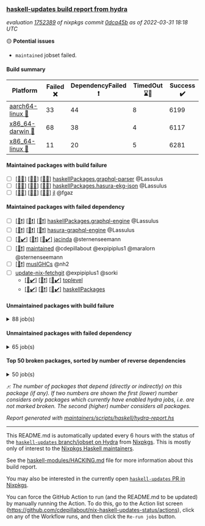 ### [haskell-updates build report from hydra](https://hydra.nixos.org/jobset/nixpkgs/haskell-updates)
*evaluation [1752389](https://hydra.nixos.org/eval/1752389) of nixpkgs commit [0dca45b](https://github.com/NixOS/nixpkgs/commits/0dca45b6f885e7355faa26233b3aecfa1526c0ba) as of 2022-03-31 18:18 UTC*

:yellow_circle: **Potential issues**
  * `maintained` jobset failed.

#### Build summary

 | Platform | Failed :x: | DependencyFailed :heavy_exclamation_mark: | TimedOut :hourglass::no_entry_sign: | Success :heavy_check_mark: | 
 | --- | --- | --- | --- | --- | 
 | [aarch64-linux :iphone:](https://hydra.nixos.org/eval/1752389?filter=.aarch64-linux) | 33 | 44 | 8 | 6199 | 
 | [x86_64-darwin :apple:](https://hydra.nixos.org/eval/1752389?filter=.x86_64-darwin) | 68 | 38 | 4 | 6117 | 
 | [x86_64-linux :penguin:](https://hydra.nixos.org/eval/1752389?filter=.x86_64-linux) | 11 | 20 | 5 | 6281 | 
#### Maintained packages with build failure
- [ ] [[:iphone::x:]](https://hydra.nixos.org/build/171201539) [[:apple::x:]](https://hydra.nixos.org/build/171201020) [[:penguin::x:]](https://hydra.nixos.org/build/171200491) [haskellPackages.graphql-parser](https://hydra.nixos.org/eval/1752389?filter=haskellPackages.graphql-parser) @Lassulus
- [ ] [[:iphone::x:]](https://hydra.nixos.org/build/169738033) [[:apple::x:]](https://hydra.nixos.org/build/171184165) [[:penguin::x:]](https://hydra.nixos.org/build/169747755) [haskellPackages.hasura-ekg-json](https://hydra.nixos.org/eval/1752389?filter=haskellPackages.hasura-ekg-json) @Lassulus
- [ ] [[:iphone::x:]](https://hydra.nixos.org/build/169747848) [[:apple::x:]](https://hydra.nixos.org/build/171179640) [[:penguin::x:]](https://hydra.nixos.org/build/169745399) [jl](https://hydra.nixos.org/eval/1752389?filter=jl) @fgaz
#### Maintained packages with failed dependency
- [ ] [[:iphone::heavy_exclamation_mark:]](https://hydra.nixos.org/build/171200775) [[:apple::heavy_exclamation_mark:]](https://hydra.nixos.org/build/171200674) [[:penguin::heavy_exclamation_mark:]](https://hydra.nixos.org/build/171200131) [haskellPackages.graphql-engine](https://hydra.nixos.org/eval/1752389?filter=haskellPackages.graphql-engine) @Lassulus
- [ ] [[:iphone::heavy_exclamation_mark:]](https://hydra.nixos.org/build/171201598) [[:apple::heavy_exclamation_mark:]](https://hydra.nixos.org/build/171200669) [[:penguin::heavy_exclamation_mark:]](https://hydra.nixos.org/build/171200671) [hasura-graphql-engine](https://hydra.nixos.org/eval/1752389?filter=hasura-graphql-engine) @Lassulus
- [ ] [[:iphone::heavy_check_mark:]](https://hydra.nixos.org/build/170430927) [[:apple::heavy_exclamation_mark:]](https://hydra.nixos.org/build/171184174) [[:penguin::heavy_check_mark:]](https://hydra.nixos.org/build/170430934) [jacinda](https://hydra.nixos.org/eval/1752389?filter=jacinda) @sternenseemann
- [ ] [[:penguin::heavy_exclamation_mark:]](https://hydra.nixos.org/build/171264623) [maintained](https://hydra.nixos.org/eval/1752389?filter=maintained) @cdepillabout @expipiplus1 @maralorn @sternenseemann
- [ ] [[:penguin::heavy_exclamation_mark:]](https://hydra.nixos.org/build/169745644) [muslGHCs](https://hydra.nixos.org/eval/1752389?filter=muslGHCs) @nh2
- [ ] [update-nix-fetchgit](https://hydra.nixos.org/eval/1752389?filter=update-nix-fetchgit) @expipiplus1 @sorki
  - [[:iphone::heavy_check_mark:]](https://hydra.nixos.org/build/171202339) [[:apple::heavy_exclamation_mark:]](https://hydra.nixos.org/build/171200258) [[:penguin::heavy_check_mark:]](https://hydra.nixos.org/build/171201862) [toplevel](https://hydra.nixos.org/eval/1752389?filter=update-nix-fetchgit)
  - [[:iphone::heavy_check_mark:]](https://hydra.nixos.org/build/171201286) [[:apple::heavy_exclamation_mark:]](https://hydra.nixos.org/build/171200747) [[:penguin::heavy_check_mark:]](https://hydra.nixos.org/build/171202153) [haskellPackages](https://hydra.nixos.org/eval/1752389?filter=haskellPackages.update-nix-fetchgit)
#### Unmaintained packages with build failure
<details><summary>88 job(s) </summary>

- [ ] [QuickCheck](https://hydra.nixos.org/eval/1752389?filter=QuickCheck)  :arrow_heading_up: 1240 | 4742
  - [[:iphone::heavy_check_mark:]](https://hydra.nixos.org/build/169729684) [[:apple::heavy_check_mark:]](https://hydra.nixos.org/build/171182772) [[:penguin::heavy_check_mark:]](https://hydra.nixos.org/build/169738633) [haskellPackages](https://hydra.nixos.org/eval/1752389?filter=haskellPackages.QuickCheck)
  -   [[:penguin::x:]](https://hydra.nixos.org/build/170015577) [pkgsStatic.haskell.packages.integer-simple.ghc8107](https://hydra.nixos.org/eval/1752389?filter=pkgsStatic.haskell.packages.integer-simple.ghc8107.QuickCheck)
  -   [[:penguin::heavy_check_mark:]](https://hydra.nixos.org/build/170015576) [pkgsStatic.haskell.packages.native-bignum.ghc902](https://hydra.nixos.org/eval/1752389?filter=pkgsStatic.haskell.packages.native-bignum.ghc902.QuickCheck)
- [ ] [[:iphone::heavy_check_mark:]](https://hydra.nixos.org/build/169745945) [[:apple::x:]](https://hydra.nixos.org/build/171183871) [[:penguin::heavy_check_mark:]](https://hydra.nixos.org/build/169729943) [haskellPackages.di-core](https://hydra.nixos.org/eval/1752389?filter=haskellPackages.di-core)  :arrow_heading_up: 8 | 11
- [ ] [[:iphone::x:]](https://hydra.nixos.org/build/169736386) [[:apple::heavy_check_mark:]](https://hydra.nixos.org/build/171179332) [[:penguin::heavy_check_mark:]](https://hydra.nixos.org/build/169744407) [haskellPackages.OrderedBits](https://hydra.nixos.org/eval/1752389?filter=haskellPackages.OrderedBits)  :arrow_heading_up: 5 | 36
- [ ] [[:iphone::heavy_check_mark:]](https://hydra.nixos.org/build/169741203) [[:apple::x:]](https://hydra.nixos.org/build/171182969) [[:penguin::heavy_check_mark:]](https://hydra.nixos.org/build/169747654) [haskellPackages.cryptostore](https://hydra.nixos.org/eval/1752389?filter=haskellPackages.cryptostore)  :arrow_heading_up: 4 | 31
- [ ] [[:iphone::x:]](https://hydra.nixos.org/build/171200555) [[:apple::x:]](https://hydra.nixos.org/build/171202535) [[:penguin::heavy_check_mark:]](https://hydra.nixos.org/build/171200691) [haskellPackages.ptr-poker](https://hydra.nixos.org/eval/1752389?filter=haskellPackages.ptr-poker)  :arrow_heading_up: 3 | 3
- [ ] [[:iphone::x:]](https://hydra.nixos.org/build/171201083) [[:apple::x:]](https://hydra.nixos.org/build/171200746) [[:penguin::x:]](https://hydra.nixos.org/build/171201388) [haskellPackages.reactive-banana-bunch](https://hydra.nixos.org/eval/1752389?filter=haskellPackages.reactive-banana-bunch)  :arrow_heading_up: 3 | 3
- [ ] [[:iphone::x:]](https://hydra.nixos.org/build/171201300) [[:apple::heavy_check_mark:]](https://hydra.nixos.org/build/171201294) [[:penguin::heavy_check_mark:]](https://hydra.nixos.org/build/171200093) [haskellPackages.hw-json-simd](https://hydra.nixos.org/eval/1752389?filter=haskellPackages.hw-json-simd)  :arrow_heading_up: 2 | 8
- [ ] [[:iphone::x:]](https://hydra.nixos.org/build/171202494) [[:apple::heavy_check_mark:]](https://hydra.nixos.org/build/171200704) [[:penguin::heavy_check_mark:]](https://hydra.nixos.org/build/171202363) [haskellPackages.hw-simd](https://hydra.nixos.org/eval/1752389?filter=haskellPackages.hw-simd)  :arrow_heading_up: 2 | 8
- [ ] [[:iphone::x:]](https://hydra.nixos.org/build/169733136) [[:apple::heavy_check_mark:]](https://hydra.nixos.org/build/171183026) [[:penguin::heavy_check_mark:]](https://hydra.nixos.org/build/169732135) [haskellPackages.cdar-mBound](https://hydra.nixos.org/eval/1752389?filter=haskellPackages.cdar-mBound)  :arrow_heading_up: 2 | 2
- [ ] [[:iphone::x:]](https://hydra.nixos.org/build/171072616) [[:apple::heavy_check_mark:]](https://hydra.nixos.org/build/171180414) [[:penguin::heavy_check_mark:]](https://hydra.nixos.org/build/171073944) [haskellPackages.quic](https://hydra.nixos.org/eval/1752389?filter=haskellPackages.quic)  :arrow_heading_up: 2 | 2
- [ ] [[:iphone::x:]](https://hydra.nixos.org/build/169738504) [[:apple::heavy_check_mark:]](https://hydra.nixos.org/build/171182009) [[:penguin::heavy_check_mark:]](https://hydra.nixos.org/build/169734897) [haskellPackages.freetype2](https://hydra.nixos.org/eval/1752389?filter=haskellPackages.freetype2)  :arrow_heading_up: 1 | 8
- [ ] [[:iphone::heavy_check_mark:]](https://hydra.nixos.org/build/169730318) [[:apple::x:]](https://hydra.nixos.org/build/171179837) [[:penguin::heavy_check_mark:]](https://hydra.nixos.org/build/169737227) [haskellPackages.free-vector-spaces](https://hydra.nixos.org/eval/1752389?filter=haskellPackages.free-vector-spaces)  :arrow_heading_up: 1 | 7
- [ ] [[:iphone::x:]](https://hydra.nixos.org/build/169736555) [[:apple::heavy_check_mark:]](https://hydra.nixos.org/build/171183730) [[:penguin::heavy_check_mark:]](https://hydra.nixos.org/build/169734498) [haskellPackages.long-double](https://hydra.nixos.org/eval/1752389?filter=haskellPackages.long-double)  :arrow_heading_up: 1 | 2
- [ ] [[:iphone::x:]](https://hydra.nixos.org/build/169737212) [[:apple::x:]](https://hydra.nixos.org/build/171182838) [[:penguin::heavy_check_mark:]](https://hydra.nixos.org/build/169747396) [haskellPackages.easytensor](https://hydra.nixos.org/eval/1752389?filter=haskellPackages.easytensor)  :arrow_heading_up: 1 | 1
- [ ] [[:iphone::heavy_check_mark:]](https://hydra.nixos.org/build/171202229) [[:apple::x:]](https://hydra.nixos.org/build/171201614) [[:penguin::heavy_check_mark:]](https://hydra.nixos.org/build/171200838) [haskellPackages.grab](https://hydra.nixos.org/eval/1752389?filter=haskellPackages.grab)  :arrow_heading_up: 1 | 1
- [ ] [[:iphone::heavy_check_mark:]](https://hydra.nixos.org/build/169750232) [[:apple::x:]](https://hydra.nixos.org/build/171179342) [[:penguin::heavy_check_mark:]](https://hydra.nixos.org/build/169729115) [haskellPackages.keep-alive](https://hydra.nixos.org/eval/1752389?filter=haskellPackages.keep-alive)  :arrow_heading_up: 1 | 1
- [ ] [[:iphone::x:]](https://hydra.nixos.org/build/169736150) [[:apple::heavy_check_mark:]](https://hydra.nixos.org/build/171182811) [[:penguin::heavy_check_mark:]](https://hydra.nixos.org/build/169740772) [haskellPackages.nlopt-haskell](https://hydra.nixos.org/eval/1752389?filter=haskellPackages.nlopt-haskell)  :arrow_heading_up: 1 | 1
- [ ] [[:iphone::x:]](https://hydra.nixos.org/build/169743725) [[:apple::heavy_check_mark:]](https://hydra.nixos.org/build/171178275) [[:penguin::heavy_check_mark:]](https://hydra.nixos.org/build/169748423) [haskellPackages.stm-queue](https://hydra.nixos.org/eval/1752389?filter=haskellPackages.stm-queue)  :arrow_heading_up: 1 | 1
- [ ] [[:iphone::x:]](https://hydra.nixos.org/build/171202132) [[:apple::heavy_check_mark:]](https://hydra.nixos.org/build/171200267) [[:penguin::heavy_check_mark:]](https://hydra.nixos.org/build/171200152) [haskellPackages.swisstable](https://hydra.nixos.org/eval/1752389?filter=haskellPackages.swisstable)  :arrow_heading_up: 1 | 1
- [ ] [[:iphone::x:]](https://hydra.nixos.org/build/169733348) [[:apple::heavy_check_mark:]](https://hydra.nixos.org/build/171179473) [[:penguin::heavy_check_mark:]](https://hydra.nixos.org/build/169730192) [haskellPackages.unicode-properties](https://hydra.nixos.org/eval/1752389?filter=haskellPackages.unicode-properties)  :arrow_heading_up: 1 | 1
- [ ] [[:iphone::heavy_check_mark:]](https://hydra.nixos.org/build/169737620) [[:apple::x:]](https://hydra.nixos.org/build/171178469) [[:penguin::heavy_check_mark:]](https://hydra.nixos.org/build/169747904) [haskellPackages.zip](https://hydra.nixos.org/eval/1752389?filter=haskellPackages.zip)  :arrow_heading_up: 0 | 5
- [ ] [[:iphone::heavy_check_mark:]](https://hydra.nixos.org/build/169736398) [[:apple::x:]](https://hydra.nixos.org/build/171183422) [[:penguin::heavy_check_mark:]](https://hydra.nixos.org/build/169733833) [haskellPackages.PyF](https://hydra.nixos.org/eval/1752389?filter=haskellPackages.PyF)  :arrow_heading_up: 0 | 4
- [ ] [[:iphone::heavy_check_mark:]](https://hydra.nixos.org/build/169734093) [[:apple::x:]](https://hydra.nixos.org/build/171183403) [[:penguin::heavy_check_mark:]](https://hydra.nixos.org/build/169734934) [haskellPackages.hmidi](https://hydra.nixos.org/eval/1752389?filter=haskellPackages.hmidi)  :arrow_heading_up: 0 | 4
- [ ] [[:iphone::heavy_check_mark:]](https://hydra.nixos.org/build/169738608) [[:apple::x:]](https://hydra.nixos.org/build/171180802) [[:penguin::heavy_check_mark:]](https://hydra.nixos.org/build/169744155) [haskellPackages.posix-socket](https://hydra.nixos.org/eval/1752389?filter=haskellPackages.posix-socket)  :arrow_heading_up: 0 | 2
- [ ] [[:iphone::heavy_check_mark:]](https://hydra.nixos.org/build/171073613) [[:apple::x:]](https://hydra.nixos.org/build/171181375) [[:penguin::heavy_check_mark:]](https://hydra.nixos.org/build/171073554) [haskellPackages.gi-gdkx11](https://hydra.nixos.org/eval/1752389?filter=haskellPackages.gi-gdkx11)  :arrow_heading_up: 0 | 1
- [ ] [[:iphone::heavy_check_mark:]](https://hydra.nixos.org/build/169739632) [[:apple::x:]](https://hydra.nixos.org/build/171183436) [[:penguin::heavy_check_mark:]](https://hydra.nixos.org/build/169749250) [haskellPackages.hamid](https://hydra.nixos.org/eval/1752389?filter=haskellPackages.hamid)  :arrow_heading_up: 0 | 1
- [ ] [[:iphone::heavy_check_mark:]](https://hydra.nixos.org/build/169747726) [[:apple::x:]](https://hydra.nixos.org/build/171179175) [[:penguin::heavy_check_mark:]](https://hydra.nixos.org/build/169746830) [haskellPackages.hmatrix-morpheus](https://hydra.nixos.org/eval/1752389?filter=haskellPackages.hmatrix-morpheus)  :arrow_heading_up: 0 | 1
- [ ] [[:iphone::heavy_check_mark:]](https://hydra.nixos.org/build/169737112) [[:apple::x:]](https://hydra.nixos.org/build/171182635) [[:penguin::heavy_check_mark:]](https://hydra.nixos.org/build/169741252) [haskellPackages.huckleberry](https://hydra.nixos.org/eval/1752389?filter=haskellPackages.huckleberry)  :arrow_heading_up: 0 | 1
- [ ] [[:iphone::heavy_check_mark:]](https://hydra.nixos.org/build/171073116) [[:apple::x:]](https://hydra.nixos.org/build/171181145) [[:penguin::heavy_check_mark:]](https://hydra.nixos.org/build/171072210) [haskellPackages.openal-ffi](https://hydra.nixos.org/eval/1752389?filter=haskellPackages.openal-ffi)  :arrow_heading_up: 0 | 1
- [ ] [[:iphone::x:]](https://hydra.nixos.org/build/169747516) [[:apple::heavy_check_mark:]](https://hydra.nixos.org/build/171182828) [[:penguin::heavy_check_mark:]](https://hydra.nixos.org/build/169746690) [haskellPackages.picosat](https://hydra.nixos.org/eval/1752389?filter=haskellPackages.picosat)  :arrow_heading_up: 0 | 1
- [ ] [[:iphone::heavy_check_mark:]](https://hydra.nixos.org/build/169737645) [[:apple::x:]](https://hydra.nixos.org/build/171183471) [[:penguin::heavy_check_mark:]](https://hydra.nixos.org/build/169748619) [haskellPackages.select](https://hydra.nixos.org/eval/1752389?filter=haskellPackages.select)  :arrow_heading_up: 0 | 1
- [ ] [[:iphone::heavy_check_mark:]](https://hydra.nixos.org/build/169735727) [[:apple::x:]](https://hydra.nixos.org/build/171182621) [[:penguin::heavy_check_mark:]](https://hydra.nixos.org/build/169733730) [haskellPackages.sysinfo](https://hydra.nixos.org/eval/1752389?filter=haskellPackages.sysinfo)  :arrow_heading_up: 0 | 1
- [ ] [[:iphone::x:]](https://hydra.nixos.org/build/171202246) [[:apple::x:]](https://hydra.nixos.org/build/171201268) [[:penguin::x:]](https://hydra.nixos.org/build/171201084) [haskellPackages.FiniteCategories](https://hydra.nixos.org/eval/1752389?filter=haskellPackages.FiniteCategories) 
- [ ] [[:iphone::heavy_check_mark:]](https://hydra.nixos.org/build/169741541) [[:apple::x:]](https://hydra.nixos.org/build/171182907) [[:penguin::heavy_check_mark:]](https://hydra.nixos.org/build/169741155) [haskellPackages.FractalArt](https://hydra.nixos.org/eval/1752389?filter=haskellPackages.FractalArt) 
- [ ] [[:iphone::x:]](https://hydra.nixos.org/build/169731654) [[:apple::heavy_check_mark:]](https://hydra.nixos.org/build/171180062) [[:penguin::heavy_check_mark:]](https://hydra.nixos.org/build/169738859) [haskellPackages.HsASA](https://hydra.nixos.org/eval/1752389?filter=haskellPackages.HsASA) 
- [ ] [[:iphone::x:]](https://hydra.nixos.org/build/171202751) [[:apple::x:]](https://hydra.nixos.org/build/171200077) [[:penguin::x:]](https://hydra.nixos.org/build/171202666) [haskellPackages.avro-piper](https://hydra.nixos.org/eval/1752389?filter=haskellPackages.avro-piper) 
- [ ] [[:iphone::hourglass::no_entry_sign:]](https://hydra.nixos.org/build/170465435) [[:apple::x:]](https://hydra.nixos.org/build/171183193) [[:penguin::hourglass::no_entry_sign:]](https://hydra.nixos.org/build/170459812) [haskellPackages.bindings-common](https://hydra.nixos.org/eval/1752389?filter=haskellPackages.bindings-common) 
- [ ] [[:iphone::heavy_check_mark:]](https://hydra.nixos.org/build/170101323) [[:apple::x:]](https://hydra.nixos.org/build/171180120) [[:penguin::heavy_check_mark:]](https://hydra.nixos.org/build/170100770) [haskellPackages.chiphunk](https://hydra.nixos.org/eval/1752389?filter=haskellPackages.chiphunk) 
- [ ] [[:iphone::x:]](https://hydra.nixos.org/build/169750868) [[:apple::heavy_check_mark:]](https://hydra.nixos.org/build/171183647) [[:penguin::heavy_check_mark:]](https://hydra.nixos.org/build/169739991) [haskellPackages.comfort-fftw](https://hydra.nixos.org/eval/1752389?filter=haskellPackages.comfort-fftw) 
- [ ] [[:iphone::heavy_check_mark:]](https://hydra.nixos.org/build/169737266) [[:apple::x:]](https://hydra.nixos.org/build/171182042) [[:penguin::heavy_check_mark:]](https://hydra.nixos.org/build/169739189) [haskellPackages.diskhash](https://hydra.nixos.org/eval/1752389?filter=haskellPackages.diskhash) 
- [ ] [[:iphone::heavy_check_mark:]](https://hydra.nixos.org/build/169748289) [[:apple::x:]](https://hydra.nixos.org/build/171181276) [[:penguin::heavy_check_mark:]](https://hydra.nixos.org/build/169741781) [haskellPackages.epub-tools](https://hydra.nixos.org/eval/1752389?filter=haskellPackages.epub-tools) 
- [ ] [[:iphone::heavy_check_mark:]](https://hydra.nixos.org/build/169732183) [[:apple::x:]](https://hydra.nixos.org/build/171181281) [[:penguin::heavy_check_mark:]](https://hydra.nixos.org/build/169732480) [haskellPackages.fast-tags](https://hydra.nixos.org/eval/1752389?filter=haskellPackages.fast-tags) 
- [ ] [[:iphone::heavy_check_mark:]](https://hydra.nixos.org/build/170101151) [[:apple::x:]](https://hydra.nixos.org/build/171179090) [[:penguin::heavy_check_mark:]](https://hydra.nixos.org/build/170100761) [haskellPackages.fudgets](https://hydra.nixos.org/eval/1752389?filter=haskellPackages.fudgets) 
- [ ] [[:iphone::heavy_check_mark:]](https://hydra.nixos.org/build/170100951) [[:apple::x:]](https://hydra.nixos.org/build/171177926) [[:penguin::heavy_check_mark:]](https://hydra.nixos.org/build/170101171) [haskellPackages.gerrit](https://hydra.nixos.org/eval/1752389?filter=haskellPackages.gerrit) 
- [ ] [[:apple::x:]](https://hydra.nixos.org/build/171183311) [haskellPackages.gi-gtkosxapplication](https://hydra.nixos.org/eval/1752389?filter=haskellPackages.gi-gtkosxapplication) 
- [ ] [[:iphone::x:]](https://hydra.nixos.org/build/171072185) [[:penguin::heavy_check_mark:]](https://hydra.nixos.org/build/171072606) [haskellPackages.gnome-keyring](https://hydra.nixos.org/eval/1752389?filter=haskellPackages.gnome-keyring) 
- [ ] [[:iphone::x:]](https://hydra.nixos.org/build/171263877) [[:apple::x:]](https://hydra.nixos.org/build/171263875) [[:penguin::x:]](https://hydra.nixos.org/build/171263886) [haskellPackages.graphql-spice](https://hydra.nixos.org/eval/1752389?filter=haskellPackages.graphql-spice) 
- [ ] [[:apple::x:]](https://hydra.nixos.org/build/171201983) [haskellPackages.gtk-mac-integration](https://hydra.nixos.org/eval/1752389?filter=haskellPackages.gtk-mac-integration) 
- [ ] [[:iphone::heavy_check_mark:]](https://hydra.nixos.org/build/171201481) [[:apple::x:]](https://hydra.nixos.org/build/171202565) [[:penguin::heavy_check_mark:]](https://hydra.nixos.org/build/171201702) [haskellPackages.gtk-traymanager](https://hydra.nixos.org/eval/1752389?filter=haskellPackages.gtk-traymanager) 
- [ ] [[:apple::x:]](https://hydra.nixos.org/build/171201326) [haskellPackages.gtk3-mac-integration](https://hydra.nixos.org/eval/1752389?filter=haskellPackages.gtk3-mac-integration) 
- [ ] [[:iphone::heavy_check_mark:]](https://hydra.nixos.org/build/170100871) [[:apple::x:]](https://hydra.nixos.org/build/171180784) [[:penguin::heavy_check_mark:]](https://hydra.nixos.org/build/170101369) [haskellPackages.hid](https://hydra.nixos.org/eval/1752389?filter=haskellPackages.hid) 
- [ ] [[:iphone::heavy_check_mark:]](https://hydra.nixos.org/build/169742952) [[:apple::x:]](https://hydra.nixos.org/build/171183914) [[:penguin::heavy_check_mark:]](https://hydra.nixos.org/build/169739627) [haskellPackages.hinotify-conduit](https://hydra.nixos.org/eval/1752389?filter=haskellPackages.hinotify-conduit) 
- [ ] [[:iphone::x:]](https://hydra.nixos.org/build/171202780) [[:apple::x:]](https://hydra.nixos.org/build/171201223) [[:penguin::heavy_check_mark:]](https://hydra.nixos.org/build/171202319) [haskellPackages.hls-rename-plugin](https://hydra.nixos.org/eval/1752389?filter=haskellPackages.hls-rename-plugin) 
- [ ] [[:iphone::heavy_check_mark:]](https://hydra.nixos.org/build/170461700) [[:apple::x:]](https://hydra.nixos.org/build/171183456) [[:penguin::heavy_check_mark:]](https://hydra.nixos.org/build/170461666) [haskellPackages.hssh](https://hydra.nixos.org/eval/1752389?filter=haskellPackages.hssh) 
- [ ] [[:iphone::heavy_check_mark:]](https://hydra.nixos.org/build/170101203) [[:apple::x:]](https://hydra.nixos.org/build/171183861) [[:penguin::heavy_check_mark:]](https://hydra.nixos.org/build/170101085) [haskellPackages.hsshellscript](https://hydra.nixos.org/eval/1752389?filter=haskellPackages.hsshellscript) 
- [ ] [[:iphone::heavy_check_mark:]](https://hydra.nixos.org/build/169731841) [[:apple::x:]](https://hydra.nixos.org/build/171182377) [[:penguin::heavy_check_mark:]](https://hydra.nixos.org/build/169733252) [haskellPackages.hssourceinfo](https://hydra.nixos.org/eval/1752389?filter=haskellPackages.hssourceinfo) 
- [ ] [[:iphone::heavy_check_mark:]](https://hydra.nixos.org/build/169743683) [[:apple::x:]](https://hydra.nixos.org/build/171179135) [[:penguin::heavy_check_mark:]](https://hydra.nixos.org/build/169733048) [haskellPackages.ipcvar](https://hydra.nixos.org/eval/1752389?filter=haskellPackages.ipcvar) 
- [ ] [[:iphone::x:]](https://hydra.nixos.org/build/169729070) [[:apple::heavy_check_mark:]](https://hydra.nixos.org/build/171182840) [[:penguin::heavy_check_mark:]](https://hydra.nixos.org/build/169735431) [haskellPackages.jammittools](https://hydra.nixos.org/eval/1752389?filter=haskellPackages.jammittools) 
- [ ] [[:apple::x:]](https://hydra.nixos.org/build/171180533) [haskellPackages.kqueue](https://hydra.nixos.org/eval/1752389?filter=haskellPackages.kqueue) 
- [ ] [[:iphone::heavy_check_mark:]](https://hydra.nixos.org/build/169741262) [[:apple::x:]](https://hydra.nixos.org/build/171181046) [[:penguin::heavy_check_mark:]](https://hydra.nixos.org/build/169751026) [haskellPackages.leveldb-haskell-fork](https://hydra.nixos.org/eval/1752389?filter=haskellPackages.leveldb-haskell-fork) 
- [ ] [[:iphone::heavy_check_mark:]](https://hydra.nixos.org/build/169732616) [[:apple::x:]](https://hydra.nixos.org/build/171182829) [[:penguin::heavy_check_mark:]](https://hydra.nixos.org/build/169740679) [haskellPackages.linux-framebuffer](https://hydra.nixos.org/eval/1752389?filter=haskellPackages.linux-framebuffer) 
- [ ] [[:iphone::heavy_check_mark:]](https://hydra.nixos.org/build/169731694) [[:apple::x:]](https://hydra.nixos.org/build/171180665) [[:penguin::heavy_check_mark:]](https://hydra.nixos.org/build/169734591) [haskellPackages.mediawiki2latex](https://hydra.nixos.org/eval/1752389?filter=haskellPackages.mediawiki2latex) 
- [ ] [[:iphone::heavy_check_mark:]](https://hydra.nixos.org/build/169746208) [[:apple::x:]](https://hydra.nixos.org/build/171178369) [[:penguin::heavy_check_mark:]](https://hydra.nixos.org/build/169749644) [haskellPackages.mercury-api](https://hydra.nixos.org/eval/1752389?filter=haskellPackages.mercury-api) 
- [ ] [[:iphone::heavy_check_mark:]](https://hydra.nixos.org/build/169743507) [[:apple::x:]](https://hydra.nixos.org/build/171181951) [[:penguin::heavy_check_mark:]](https://hydra.nixos.org/build/169738663) [haskellPackages.nano-cryptr](https://hydra.nixos.org/eval/1752389?filter=haskellPackages.nano-cryptr) 
- [ ] [[:iphone::heavy_check_mark:]](https://hydra.nixos.org/build/171200071) [[:apple::x:]](https://hydra.nixos.org/build/171202373) [[:penguin::heavy_check_mark:]](https://hydra.nixos.org/build/171200068) [haskellPackages.persistent-pagination](https://hydra.nixos.org/eval/1752389?filter=haskellPackages.persistent-pagination) 
- [ ] [[:iphone::heavy_check_mark:]](https://hydra.nixos.org/build/171073858) [[:apple::x:]](https://hydra.nixos.org/build/171182199) [[:penguin::heavy_check_mark:]](https://hydra.nixos.org/build/171072385) [haskellPackages.phatsort](https://hydra.nixos.org/eval/1752389?filter=haskellPackages.phatsort) 
- [ ] [[:iphone::heavy_check_mark:]](https://hydra.nixos.org/build/169746964) [[:apple::x:]](https://hydra.nixos.org/build/171179182) [[:penguin::heavy_check_mark:]](https://hydra.nixos.org/build/169744807) [haskellPackages.ping-wrapper](https://hydra.nixos.org/eval/1752389?filter=haskellPackages.ping-wrapper) 
- [ ] [[:iphone::heavy_check_mark:]](https://hydra.nixos.org/build/169735872) [[:apple::x:]](https://hydra.nixos.org/build/171177994) [[:penguin::heavy_check_mark:]](https://hydra.nixos.org/build/169740043) [haskellPackages.posix-timer](https://hydra.nixos.org/eval/1752389?filter=haskellPackages.posix-timer) 
- [ ] [[:iphone::heavy_check_mark:]](https://hydra.nixos.org/build/169746054) [[:apple::x:]](https://hydra.nixos.org/build/171180950) [[:penguin::heavy_check_mark:]](https://hydra.nixos.org/build/169739390) [haskellPackages.procex](https://hydra.nixos.org/eval/1752389?filter=haskellPackages.procex) 
- [ ] [[:iphone::heavy_check_mark:]](https://hydra.nixos.org/build/169734185) [[:apple::x:]](https://hydra.nixos.org/build/171181826) [[:penguin::heavy_check_mark:]](https://hydra.nixos.org/build/169741684) [haskellPackages.pthread](https://hydra.nixos.org/eval/1752389?filter=haskellPackages.pthread) 
- [ ] [[:iphone::x:]](https://hydra.nixos.org/build/171201447) [[:apple::x:]](https://hydra.nixos.org/build/171201381) [[:penguin::x:]](https://hydra.nixos.org/build/171200231) [haskellPackages.reactive-banana-automation](https://hydra.nixos.org/eval/1752389?filter=haskellPackages.reactive-banana-automation) 
- [ ] [[:iphone::x:]](https://hydra.nixos.org/build/169746258) [[:apple::heavy_check_mark:]](https://hydra.nixos.org/build/171179660) [[:penguin::heavy_check_mark:]](https://hydra.nixos.org/build/169742814) [haskellPackages.risc386](https://hydra.nixos.org/eval/1752389?filter=haskellPackages.risc386) 
- [ ] [[:iphone::x:]](https://hydra.nixos.org/build/171072462) [[:apple::heavy_check_mark:]](https://hydra.nixos.org/build/171182587) [[:penguin::heavy_check_mark:]](https://hydra.nixos.org/build/171072128) [haskellPackages.scenegraph](https://hydra.nixos.org/eval/1752389?filter=haskellPackages.scenegraph) 
- [ ] [[:iphone::heavy_check_mark:]](https://hydra.nixos.org/build/171073886) [[:apple::x:]](https://hydra.nixos.org/build/171180394) [[:penguin::heavy_check_mark:]](https://hydra.nixos.org/build/171073188) [haskellPackages.sfml-audio](https://hydra.nixos.org/eval/1752389?filter=haskellPackages.sfml-audio) 
- [ ] [[:iphone::heavy_check_mark:]](https://hydra.nixos.org/build/169741795) [[:apple::x:]](https://hydra.nixos.org/build/171183116) [[:penguin::heavy_check_mark:]](https://hydra.nixos.org/build/169738211) [haskellPackages.shared-memory](https://hydra.nixos.org/eval/1752389?filter=haskellPackages.shared-memory) 
- [ ] [[:iphone::heavy_check_mark:]](https://hydra.nixos.org/build/171201288) [[:apple::x:]](https://hydra.nixos.org/build/171201742) [[:penguin::heavy_check_mark:]](https://hydra.nixos.org/build/171201829) [haskellPackages.skews](https://hydra.nixos.org/eval/1752389?filter=haskellPackages.skews) 
- [ ] [[:iphone::x:]](https://hydra.nixos.org/build/171200547) [[:apple::x:]](https://hydra.nixos.org/build/171200365) [[:penguin::heavy_check_mark:]](https://hydra.nixos.org/build/171200864) [haskellPackages.slugify](https://hydra.nixos.org/eval/1752389?filter=haskellPackages.slugify) 
- [ ] [[:iphone::x:]](https://hydra.nixos.org/build/171200384) [[:apple::x:]](https://hydra.nixos.org/build/171201998) [[:penguin::x:]](https://hydra.nixos.org/build/171200937) [haskellPackages.stooq-api](https://hydra.nixos.org/eval/1752389?filter=haskellPackages.stooq-api) 
- [ ] [[:iphone::heavy_check_mark:]](https://hydra.nixos.org/build/169732787) [[:apple::x:]](https://hydra.nixos.org/build/171181270) [[:penguin::heavy_check_mark:]](https://hydra.nixos.org/build/169746040) [haskellPackages.tailfile-hinotify](https://hydra.nixos.org/eval/1752389?filter=haskellPackages.tailfile-hinotify) 
- [ ] [[:iphone::x:]](https://hydra.nixos.org/build/171202524) [[:apple::x:]](https://hydra.nixos.org/build/171200292) [[:penguin::x:]](https://hydra.nixos.org/build/171201856) [haskellPackages.termbox-banana](https://hydra.nixos.org/eval/1752389?filter=haskellPackages.termbox-banana) 
- [ ] [[:iphone::x:]](https://hydra.nixos.org/build/169738352) [[:apple::heavy_check_mark:]](https://hydra.nixos.org/build/171184015) [[:penguin::heavy_check_mark:]](https://hydra.nixos.org/build/169736159) [haskellPackages.wiringPi](https://hydra.nixos.org/eval/1752389?filter=haskellPackages.wiringPi) 
- [ ] [[:iphone::heavy_check_mark:]](https://hydra.nixos.org/build/169729980) [[:apple::x:]](https://hydra.nixos.org/build/171183991) [[:penguin::heavy_check_mark:]](https://hydra.nixos.org/build/169736757) [haskellPackages.xmonad-utils](https://hydra.nixos.org/eval/1752389?filter=haskellPackages.xmonad-utils) 
- [ ] [[:iphone::heavy_check_mark:]](https://hydra.nixos.org/build/169748381) [[:apple::x:]](https://hydra.nixos.org/build/171183041) [[:penguin::heavy_check_mark:]](https://hydra.nixos.org/build/169736322) [haskellPackages.yoga](https://hydra.nixos.org/eval/1752389?filter=haskellPackages.yoga) 
- [ ] [[:iphone::heavy_check_mark:]](https://hydra.nixos.org/build/169742406) [[:apple::x:]](https://hydra.nixos.org/build/171178891) [[:penguin::heavy_check_mark:]](https://hydra.nixos.org/build/169729903) [haskellPackages.zot](https://hydra.nixos.org/eval/1752389?filter=haskellPackages.zot) 
- [ ] [[:iphone::heavy_check_mark:]](https://hydra.nixos.org/build/169748407) [[:apple::x:]](https://hydra.nixos.org/build/171184112) [[:penguin::heavy_check_mark:]](https://hydra.nixos.org/build/169733990) [haskellPackages.zxcvbn-c](https://hydra.nixos.org/eval/1752389?filter=haskellPackages.zxcvbn-c) 
</details>

#### Unmaintained packages with failed dependency
<details><summary>65 job(s) </summary>

- [ ] [[:iphone::heavy_check_mark:]](https://hydra.nixos.org/build/169732668) [[:apple::heavy_exclamation_mark:]](https://hydra.nixos.org/build/171178102) [[:penguin::heavy_check_mark:]](https://hydra.nixos.org/build/169741378) [haskellPackages.di-handle](https://hydra.nixos.org/eval/1752389?filter=haskellPackages.di-handle)  :arrow_heading_up: 6 | 9
- [ ] [[:iphone::heavy_check_mark:]](https://hydra.nixos.org/build/169737279) [[:apple::heavy_exclamation_mark:]](https://hydra.nixos.org/build/171180146) [[:penguin::heavy_check_mark:]](https://hydra.nixos.org/build/169747126) [haskellPackages.di-monad](https://hydra.nixos.org/eval/1752389?filter=haskellPackages.di-monad)  :arrow_heading_up: 6 | 9
- [ ] [[:iphone::heavy_check_mark:]](https://hydra.nixos.org/build/169747217) [[:apple::heavy_exclamation_mark:]](https://hydra.nixos.org/build/171182700) [[:penguin::heavy_check_mark:]](https://hydra.nixos.org/build/169747355) [haskellPackages.di-df1](https://hydra.nixos.org/eval/1752389?filter=haskellPackages.di-df1)  :arrow_heading_up: 5 | 8
- [ ] [[:iphone::heavy_exclamation_mark:]](https://hydra.nixos.org/build/169742361) [[:apple::heavy_check_mark:]](https://hydra.nixos.org/build/171181681) [[:penguin::heavy_check_mark:]](https://hydra.nixos.org/build/169731754) [haskellPackages.PrimitiveArray](https://hydra.nixos.org/eval/1752389?filter=haskellPackages.PrimitiveArray)  :arrow_heading_up: 4 | 35
- [ ] [[:iphone::heavy_check_mark:]](https://hydra.nixos.org/build/170385775) [[:apple::heavy_exclamation_mark:]](https://hydra.nixos.org/build/171184178) [[:penguin::heavy_check_mark:]](https://hydra.nixos.org/build/170385695) [haskellPackages.jwt](https://hydra.nixos.org/eval/1752389?filter=haskellPackages.jwt)  :arrow_heading_up: 3 | 28
- [ ] [[:iphone::heavy_exclamation_mark:]](https://hydra.nixos.org/build/170634301) [[:apple::heavy_check_mark:]](https://hydra.nixos.org/build/171182963) [[:penguin::heavy_check_mark:]](https://hydra.nixos.org/build/170634274) [haskellPackages.BiobaseTypes](https://hydra.nixos.org/eval/1752389?filter=haskellPackages.BiobaseTypes)  :arrow_heading_up: 3 | 21
- [ ] [[:iphone::heavy_exclamation_mark:]](https://hydra.nixos.org/build/171201004) [[:apple::heavy_exclamation_mark:]](https://hydra.nixos.org/build/171200251) [[:penguin::heavy_check_mark:]](https://hydra.nixos.org/build/171202439) [haskellPackages.jsonifier](https://hydra.nixos.org/eval/1752389?filter=haskellPackages.jsonifier)  :arrow_heading_up: 2 | 2
- [ ] [[:iphone::heavy_exclamation_mark:]](https://hydra.nixos.org/build/171201408) [[:apple::heavy_exclamation_mark:]](https://hydra.nixos.org/build/171202069) [[:penguin::heavy_exclamation_mark:]](https://hydra.nixos.org/build/171200213) [haskellPackages.reactive-midyim](https://hydra.nixos.org/eval/1752389?filter=haskellPackages.reactive-midyim)  :arrow_heading_up: 2 | 2
- [ ] [[:iphone::heavy_exclamation_mark:]](https://hydra.nixos.org/build/170634439) [[:apple::heavy_check_mark:]](https://hydra.nixos.org/build/171183946) [[:penguin::heavy_check_mark:]](https://hydra.nixos.org/build/170634331) [haskellPackages.BiobaseENA](https://hydra.nixos.org/eval/1752389?filter=haskellPackages.BiobaseENA)  :arrow_heading_up: 1 | 18
- [ ] [[:iphone::heavy_check_mark:]](https://hydra.nixos.org/build/169750384) [[:apple::heavy_exclamation_mark:]](https://hydra.nixos.org/build/171180256) [[:penguin::heavy_check_mark:]](https://hydra.nixos.org/build/169733840) [haskellPackages.di-polysemy](https://hydra.nixos.org/eval/1752389?filter=haskellPackages.di-polysemy)  :arrow_heading_up: 1 | 4
- [ ] [hoogle](https://hydra.nixos.org/eval/1752389?filter=hoogle)  :arrow_heading_up: 1 | 2
  - [[:iphone::heavy_check_mark:]](https://hydra.nixos.org/build/171200355) [[:apple::heavy_check_mark:]](https://hydra.nixos.org/build/171202534) [[:penguin::heavy_check_mark:]](https://hydra.nixos.org/build/171200590) [haskell.packages.ghc8107](https://hydra.nixos.org/eval/1752389?filter=haskell.packages.ghc8107.hoogle)
  - [[:iphone::heavy_check_mark:]](https://hydra.nixos.org/build/171200519) [[:apple::heavy_check_mark:]](https://hydra.nixos.org/build/171202118) [[:penguin::heavy_check_mark:]](https://hydra.nixos.org/build/171201889) [haskell.packages.ghc884](https://hydra.nixos.org/eval/1752389?filter=haskell.packages.ghc884.hoogle)
  - [[:iphone::heavy_check_mark:]](https://hydra.nixos.org/build/171201189) [[:apple::heavy_check_mark:]](https://hydra.nixos.org/build/171202394) [[:penguin::heavy_check_mark:]](https://hydra.nixos.org/build/171202405) [haskell.packages.ghc902](https://hydra.nixos.org/eval/1752389?filter=haskell.packages.ghc902.hoogle)
  - [[:iphone::heavy_exclamation_mark:]](https://hydra.nixos.org/build/171200757) [[:apple::heavy_check_mark:]](https://hydra.nixos.org/build/171200510) [[:penguin::heavy_check_mark:]](https://hydra.nixos.org/build/171201729) [haskell.packages.ghc922](https://hydra.nixos.org/eval/1752389?filter=haskell.packages.ghc922.hoogle)
  - [[:iphone::heavy_check_mark:]](https://hydra.nixos.org/build/171200460) [[:apple::heavy_check_mark:]](https://hydra.nixos.org/build/171201662) [[:penguin::heavy_check_mark:]](https://hydra.nixos.org/build/171202723) [haskellPackages](https://hydra.nixos.org/eval/1752389?filter=haskellPackages.hoogle)
- [ ] [[:iphone::heavy_exclamation_mark:]](https://hydra.nixos.org/build/170461490) [[:apple::heavy_check_mark:]](https://hydra.nixos.org/build/171178350) [[:penguin::heavy_check_mark:]](https://hydra.nixos.org/build/170467370) [haskellPackages.aern2-mp](https://hydra.nixos.org/eval/1752389?filter=haskellPackages.aern2-mp)  :arrow_heading_up: 1 | 1
- [ ] [[:iphone::heavy_check_mark:]](https://hydra.nixos.org/build/170385712) [[:apple::heavy_exclamation_mark:]](https://hydra.nixos.org/build/171177936) [[:penguin::heavy_check_mark:]](https://hydra.nixos.org/build/170385629) [haskellPackages.github-rest](https://hydra.nixos.org/eval/1752389?filter=haskellPackages.github-rest)  :arrow_heading_up: 1 | 1
- [ ] [[:iphone::heavy_exclamation_mark:]](https://hydra.nixos.org/build/171201449) [[:penguin::heavy_exclamation_mark:]](https://hydra.nixos.org/build/171201981) [haskellPackages.hbro](https://hydra.nixos.org/eval/1752389?filter=haskellPackages.hbro)  :arrow_heading_up: 1 | 1
- [ ] [[:iphone::heavy_exclamation_mark:]](https://hydra.nixos.org/build/171072077) [[:apple::heavy_check_mark:]](https://hydra.nixos.org/build/171184164) [[:penguin::heavy_check_mark:]](https://hydra.nixos.org/build/171073572) [haskellPackages.http3](https://hydra.nixos.org/eval/1752389?filter=haskellPackages.http3)  :arrow_heading_up: 1 | 1
- [ ] [[:iphone::heavy_check_mark:]](https://hydra.nixos.org/build/171136818) [[:apple::heavy_exclamation_mark:]](https://hydra.nixos.org/build/171182636) [[:penguin::heavy_check_mark:]](https://hydra.nixos.org/build/171136854) [haskellPackages.moto](https://hydra.nixos.org/eval/1752389?filter=haskellPackages.moto)  :arrow_heading_up: 1 | 1
- [ ] [[:iphone::heavy_exclamation_mark:]](https://hydra.nixos.org/build/171202321) [[:apple::heavy_exclamation_mark:]](https://hydra.nixos.org/build/171200498) [[:penguin::heavy_check_mark:]](https://hydra.nixos.org/build/171201760) [haskellPackages.opentelemetry-extra](https://hydra.nixos.org/eval/1752389?filter=haskellPackages.opentelemetry-extra)  :arrow_heading_up: 1 | 1
- [ ] [[:iphone::heavy_check_mark:]](https://hydra.nixos.org/build/171201333) [[:apple::heavy_exclamation_mark:]](https://hydra.nixos.org/build/171200828) [[:penguin::heavy_check_mark:]](https://hydra.nixos.org/build/171201313) [haskellPackages.wss-client](https://hydra.nixos.org/eval/1752389?filter=haskellPackages.wss-client)  :arrow_heading_up: 1 | 1
- [ ] [[:iphone::heavy_exclamation_mark:]](https://hydra.nixos.org/build/170634177) [[:apple::heavy_check_mark:]](https://hydra.nixos.org/build/171180785) [[:penguin::heavy_check_mark:]](https://hydra.nixos.org/build/170634457) [haskellPackages.BiobaseXNA](https://hydra.nixos.org/eval/1752389?filter=haskellPackages.BiobaseXNA)  :arrow_heading_up: 0 | 17
- [ ] [[:iphone::heavy_exclamation_mark:]](https://hydra.nixos.org/build/171201036) [[:apple::heavy_check_mark:]](https://hydra.nixos.org/build/171202583) [[:penguin::heavy_check_mark:]](https://hydra.nixos.org/build/171201530) [haskellPackages.hw-json-standard-cursor](https://hydra.nixos.org/eval/1752389?filter=haskellPackages.hw-json-standard-cursor)  :arrow_heading_up: 0 | 6
- [ ] [[:iphone::heavy_exclamation_mark:]](https://hydra.nixos.org/build/171202299) [[:apple::heavy_check_mark:]](https://hydra.nixos.org/build/171202063) [[:penguin::heavy_check_mark:]](https://hydra.nixos.org/build/171201327) [haskellPackages.hw-json-simple-cursor](https://hydra.nixos.org/eval/1752389?filter=haskellPackages.hw-json-simple-cursor)  :arrow_heading_up: 0 | 4
- [ ] [[:iphone::heavy_exclamation_mark:]](https://hydra.nixos.org/build/170634135) [[:apple::heavy_check_mark:]](https://hydra.nixos.org/build/171180242) [[:penguin::heavy_check_mark:]](https://hydra.nixos.org/build/170634236) [haskellPackages.BiobaseFasta](https://hydra.nixos.org/eval/1752389?filter=haskellPackages.BiobaseFasta)  :arrow_heading_up: 0 | 3
- [ ] [[:iphone::heavy_exclamation_mark:]](https://hydra.nixos.org/build/171202322) [[:apple::heavy_check_mark:]](https://hydra.nixos.org/build/171201826) [[:penguin::heavy_check_mark:]](https://hydra.nixos.org/build/171201880) [haskellPackages.hw-dsv](https://hydra.nixos.org/eval/1752389?filter=haskellPackages.hw-dsv)  :arrow_heading_up: 0 | 3
- [ ] [[:iphone::heavy_check_mark:]](https://hydra.nixos.org/build/169731823) [[:apple::heavy_exclamation_mark:]](https://hydra.nixos.org/build/171182095) [[:penguin::heavy_check_mark:]](https://hydra.nixos.org/build/169728973) [haskellPackages.di](https://hydra.nixos.org/eval/1752389?filter=haskellPackages.di)  :arrow_heading_up: 0 | 2
- [ ] [[:iphone::heavy_check_mark:]](https://hydra.nixos.org/build/169734463) [[:apple::heavy_exclamation_mark:]](https://hydra.nixos.org/build/171182507) [[:penguin::heavy_check_mark:]](https://hydra.nixos.org/build/169741129) [haskellPackages.dde](https://hydra.nixos.org/eval/1752389?filter=haskellPackages.dde)  :arrow_heading_up: 0 | 1
- [ ] [[:iphone::heavy_check_mark:]](https://hydra.nixos.org/build/171073464) [[:apple::heavy_exclamation_mark:]](https://hydra.nixos.org/build/171182295) [[:penguin::heavy_check_mark:]](https://hydra.nixos.org/build/171072107) [haskellPackages.libvirt-hs](https://hydra.nixos.org/eval/1752389?filter=haskellPackages.libvirt-hs)  :arrow_heading_up: 0 | 1
- [ ] [[:iphone::heavy_exclamation_mark:]](https://hydra.nixos.org/build/171201568) [[:apple::heavy_exclamation_mark:]](https://hydra.nixos.org/build/171200522) [[:penguin::heavy_exclamation_mark:]](https://hydra.nixos.org/build/171201270) [haskellPackages.GuiHaskell](https://hydra.nixos.org/eval/1752389?filter=haskellPackages.GuiHaskell) 
- [ ] [[:iphone::heavy_exclamation_mark:]](https://hydra.nixos.org/build/171072368) [[:penguin::heavy_exclamation_mark:]](https://hydra.nixos.org/build/171072160) [haskellPackages.HDRUtils](https://hydra.nixos.org/eval/1752389?filter=haskellPackages.HDRUtils) 
- [ ] [[:iphone::heavy_exclamation_mark:]](https://hydra.nixos.org/build/171201502) [[:apple::heavy_exclamation_mark:]](https://hydra.nixos.org/build/171201437) [[:penguin::heavy_exclamation_mark:]](https://hydra.nixos.org/build/171201562) [haskellPackages.HPlot](https://hydra.nixos.org/eval/1752389?filter=haskellPackages.HPlot) 
- [ ] [[:iphone::heavy_exclamation_mark:]](https://hydra.nixos.org/build/170634458) [[:apple::heavy_check_mark:]](https://hydra.nixos.org/build/171181828) [[:penguin::heavy_check_mark:]](https://hydra.nixos.org/build/170634304) [haskellPackages.aern2-real](https://hydra.nixos.org/eval/1752389?filter=haskellPackages.aern2-real) 
- [ ] [[:iphone::heavy_exclamation_mark:]](https://hydra.nixos.org/build/171073026) [[:apple::heavy_check_mark:]](https://hydra.nixos.org/build/171178628) [[:penguin::heavy_check_mark:]](https://hydra.nixos.org/build/171073354) [haskellPackages.align-audio](https://hydra.nixos.org/eval/1752389?filter=haskellPackages.align-audio) 
- [ ] [[:iphone::heavy_exclamation_mark:]](https://hydra.nixos.org/build/171202353) [[:apple::heavy_exclamation_mark:]](https://hydra.nixos.org/build/171201188) [[:penguin::heavy_exclamation_mark:]](https://hydra.nixos.org/build/171200729) [haskellPackages.bluetile](https://hydra.nixos.org/eval/1752389?filter=haskellPackages.bluetile) 
- [ ] [[:iphone::heavy_exclamation_mark:]](https://hydra.nixos.org/build/169735203) [[:apple::heavy_exclamation_mark:]](https://hydra.nixos.org/build/171184073) [[:penguin::heavy_check_mark:]](https://hydra.nixos.org/build/169747549) [haskellPackages.easytensor-vulkan](https://hydra.nixos.org/eval/1752389?filter=haskellPackages.easytensor-vulkan) 
- [ ] [[:iphone::heavy_exclamation_mark:]](https://hydra.nixos.org/build/171200877) [[:apple::heavy_exclamation_mark:]](https://hydra.nixos.org/build/171202478) [[:penguin::heavy_exclamation_mark:]](https://hydra.nixos.org/build/171202384) [haskellPackages.gladexml-accessor](https://hydra.nixos.org/eval/1752389?filter=haskellPackages.gladexml-accessor) 
- [ ] [[:iphone::heavy_check_mark:]](https://hydra.nixos.org/build/170385644) [[:apple::heavy_exclamation_mark:]](https://hydra.nixos.org/build/171182458) [[:penguin::heavy_check_mark:]](https://hydra.nixos.org/build/170385738) [haskellPackages.gmail-simple](https://hydra.nixos.org/eval/1752389?filter=haskellPackages.gmail-simple) 
- [ ] [[:iphone::heavy_check_mark:]](https://hydra.nixos.org/build/171200534) [[:apple::heavy_exclamation_mark:]](https://hydra.nixos.org/build/171202484) [[:penguin::heavy_check_mark:]](https://hydra.nixos.org/build/171201526) [haskellPackages.grab-form](https://hydra.nixos.org/eval/1752389?filter=haskellPackages.grab-form) 
- [ ] [[:iphone::heavy_exclamation_mark:]](https://hydra.nixos.org/build/171202791) [[:apple::heavy_exclamation_mark:]](https://hydra.nixos.org/build/171200641) [[:penguin::heavy_exclamation_mark:]](https://hydra.nixos.org/build/171202765) [haskellPackages.gtk2hs-cast-glade](https://hydra.nixos.org/eval/1752389?filter=haskellPackages.gtk2hs-cast-glade) 
- [ ] [[:iphone::heavy_exclamation_mark:]](https://hydra.nixos.org/build/171072342) [[:apple::heavy_check_mark:]](https://hydra.nixos.org/build/171179556) [[:penguin::heavy_check_mark:]](https://hydra.nixos.org/build/171072165) [haskellPackages.harfbuzz-pure](https://hydra.nixos.org/eval/1752389?filter=haskellPackages.harfbuzz-pure) 
- [ ] [[:iphone::heavy_exclamation_mark:]](https://hydra.nixos.org/build/171201018) [[:penguin::heavy_exclamation_mark:]](https://hydra.nixos.org/build/171201891) [haskellPackages.hbro-contrib](https://hydra.nixos.org/eval/1752389?filter=haskellPackages.hbro-contrib) 
- [ ] [[:iphone::heavy_exclamation_mark:]](https://hydra.nixos.org/build/169741608) [[:apple::heavy_check_mark:]](https://hydra.nixos.org/build/171180487) [[:penguin::heavy_check_mark:]](https://hydra.nixos.org/build/169741783) [haskellPackages.hmatrix-nlopt](https://hydra.nixos.org/eval/1752389?filter=haskellPackages.hmatrix-nlopt) 
- [ ] [[:iphone::heavy_exclamation_mark:]](https://hydra.nixos.org/build/171200075) [[:apple::heavy_check_mark:]](https://hydra.nixos.org/build/171202651) [[:penguin::heavy_check_mark:]](https://hydra.nixos.org/build/171202287) [haskellPackages.hs-swisstable-hashtables-class](https://hydra.nixos.org/eval/1752389?filter=haskellPackages.hs-swisstable-hashtables-class) 
- [ ] [[:iphone::heavy_exclamation_mark:]](https://hydra.nixos.org/build/171202766) [[:apple::heavy_exclamation_mark:]](https://hydra.nixos.org/build/171200993) [[:penguin::heavy_exclamation_mark:]](https://hydra.nixos.org/build/171200751) [haskellPackages.hstzaar](https://hydra.nixos.org/eval/1752389?filter=haskellPackages.hstzaar) 
- [ ] [[:iphone::heavy_exclamation_mark:]](https://hydra.nixos.org/build/171201206) [[:apple::heavy_check_mark:]](https://hydra.nixos.org/build/171200482) [[:penguin::heavy_check_mark:]](https://hydra.nixos.org/build/171200173) [haskellPackages.hw-simd-cli](https://hydra.nixos.org/eval/1752389?filter=haskellPackages.hw-simd-cli) 
- [ ] [[:iphone::heavy_exclamation_mark:]](https://hydra.nixos.org/build/171200818) [[:apple::heavy_exclamation_mark:]](https://hydra.nixos.org/build/171200867) [[:penguin::heavy_exclamation_mark:]](https://hydra.nixos.org/build/171202750) [haskellPackages.minesweeper](https://hydra.nixos.org/eval/1752389?filter=haskellPackages.minesweeper) 
- [ ] [[:iphone::heavy_check_mark:]](https://hydra.nixos.org/build/171136765) [[:apple::heavy_exclamation_mark:]](https://hydra.nixos.org/build/171182130) [[:penguin::heavy_check_mark:]](https://hydra.nixos.org/build/171136829) [haskellPackages.moto-postgresql](https://hydra.nixos.org/eval/1752389?filter=haskellPackages.moto-postgresql) 
- [ ] [[:iphone::heavy_check_mark:]](https://hydra.nixos.org/build/171200358) [[:apple::heavy_exclamation_mark:]](https://hydra.nixos.org/build/171201476) [[:penguin::heavy_check_mark:]](https://hydra.nixos.org/build/171200202) [haskellPackages.network-messagepack-rpc-websocket](https://hydra.nixos.org/eval/1752389?filter=haskellPackages.network-messagepack-rpc-websocket) 
- [ ] [[:iphone::heavy_exclamation_mark:]](https://hydra.nixos.org/build/171200655) [[:apple::heavy_exclamation_mark:]](https://hydra.nixos.org/build/171201124) [[:penguin::heavy_exclamation_mark:]](https://hydra.nixos.org/build/171202755) [haskellPackages.nymphaea](https://hydra.nixos.org/eval/1752389?filter=haskellPackages.nymphaea) 
- [ ] [[:iphone::heavy_exclamation_mark:]](https://hydra.nixos.org/build/171202545) [[:apple::heavy_exclamation_mark:]](https://hydra.nixos.org/build/171202638) [[:penguin::heavy_check_mark:]](https://hydra.nixos.org/build/171200559) [haskellPackages.opentelemetry-lightstep](https://hydra.nixos.org/eval/1752389?filter=haskellPackages.opentelemetry-lightstep) 
- [ ] [[:iphone::heavy_check_mark:]](https://hydra.nixos.org/build/171201929) [[:apple::heavy_exclamation_mark:]](https://hydra.nixos.org/build/171201415) [[:penguin::heavy_check_mark:]](https://hydra.nixos.org/build/171202773) [haskellPackages.polysemy-log-di](https://hydra.nixos.org/eval/1752389?filter=haskellPackages.polysemy-log-di) 
- [ ] [[:iphone::heavy_check_mark:]](https://hydra.nixos.org/build/171073822) [[:apple::heavy_exclamation_mark:]](https://hydra.nixos.org/build/171183044) [[:penguin::heavy_check_mark:]](https://hydra.nixos.org/build/171072545) [haskellPackages.postgresql-replicant](https://hydra.nixos.org/eval/1752389?filter=haskellPackages.postgresql-replicant) 
- [ ] [[:iphone::heavy_exclamation_mark:]](https://hydra.nixos.org/build/171202174) [[:apple::heavy_exclamation_mark:]](https://hydra.nixos.org/build/171201257) [[:penguin::heavy_exclamation_mark:]](https://hydra.nixos.org/build/171201478) [haskellPackages.proplang](https://hydra.nixos.org/eval/1752389?filter=haskellPackages.proplang) 
- [ ] [[:iphone::heavy_exclamation_mark:]](https://hydra.nixos.org/build/171201575) [[:penguin::heavy_exclamation_mark:]](https://hydra.nixos.org/build/171200113) [haskellPackages.reactive-balsa](https://hydra.nixos.org/eval/1752389?filter=haskellPackages.reactive-balsa) 
- [ ] [[:iphone::heavy_exclamation_mark:]](https://hydra.nixos.org/build/171200165) [[:apple::heavy_exclamation_mark:]](https://hydra.nixos.org/build/171202464) [[:penguin::heavy_exclamation_mark:]](https://hydra.nixos.org/build/171201701) [haskellPackages.reactive-jack](https://hydra.nixos.org/eval/1752389?filter=haskellPackages.reactive-jack) 
- [ ] [[:iphone::heavy_exclamation_mark:]](https://hydra.nixos.org/build/169737359) [[:apple::heavy_check_mark:]](https://hydra.nixos.org/build/171179606) [[:penguin::heavy_check_mark:]](https://hydra.nixos.org/build/169750076) [haskellPackages.rounded-hw](https://hydra.nixos.org/eval/1752389?filter=haskellPackages.rounded-hw) 
- [ ] [[:iphone::heavy_exclamation_mark:]](https://hydra.nixos.org/build/171200683) [[:apple::heavy_exclamation_mark:]](https://hydra.nixos.org/build/171200328) [[:penguin::heavy_exclamation_mark:]](https://hydra.nixos.org/build/171202665) [haskellPackages.showdown](https://hydra.nixos.org/eval/1752389?filter=haskellPackages.showdown) 
- [ ] [[:iphone::heavy_exclamation_mark:]](https://hydra.nixos.org/build/171073005) [[:apple::heavy_check_mark:]](https://hydra.nixos.org/build/171182310) [[:penguin::heavy_check_mark:]](https://hydra.nixos.org/build/171072995) [haskellPackages.sound-collage](https://hydra.nixos.org/eval/1752389?filter=haskellPackages.sound-collage) 
- [ ] [[:iphone::heavy_exclamation_mark:]](https://hydra.nixos.org/build/169749272) [[:apple::heavy_check_mark:]](https://hydra.nixos.org/build/171178805) [[:penguin::heavy_check_mark:]](https://hydra.nixos.org/build/169744654) [haskellPackages.stm-actor](https://hydra.nixos.org/eval/1752389?filter=haskellPackages.stm-actor) 
- [ ] [[:iphone::heavy_exclamation_mark:]](https://hydra.nixos.org/build/169736349) [[:apple::heavy_check_mark:]](https://hydra.nixos.org/build/171178242) [[:penguin::heavy_check_mark:]](https://hydra.nixos.org/build/169750419) [haskellPackages.unicode-names](https://hydra.nixos.org/eval/1752389?filter=haskellPackages.unicode-names) 
- [ ] [[:iphone::heavy_exclamation_mark:]](https://hydra.nixos.org/build/171201175) [[:apple::heavy_check_mark:]](https://hydra.nixos.org/build/171200722) [[:penguin::heavy_check_mark:]](https://hydra.nixos.org/build/171200663) [haskellPackages.warp-quic](https://hydra.nixos.org/eval/1752389?filter=haskellPackages.warp-quic) 
- [ ] [[:iphone::heavy_check_mark:]](https://hydra.nixos.org/build/169740979) [[:apple::heavy_exclamation_mark:]](https://hydra.nixos.org/build/171183188) [[:penguin::heavy_check_mark:]](https://hydra.nixos.org/build/169733581) [haskellPackages.xbattbar](https://hydra.nixos.org/eval/1752389?filter=haskellPackages.xbattbar) 
</details>

#### Top 50 broken packages, sorted by number of reverse dependencies
<details><summary>50 job(s) </summary>

[amazonka-core](https://packdeps.haskellers.com/reverse/amazonka-core) :arrow_heading_up: 186  
[gogol-core](https://packdeps.haskellers.com/reverse/gogol-core) :arrow_heading_up: 184  
[haskell98](https://packdeps.haskellers.com/reverse/haskell98) :arrow_heading_up: 153  
[enumerator](https://packdeps.haskellers.com/reverse/enumerator) :arrow_heading_up: 56  
[derive](https://packdeps.haskellers.com/reverse/derive) :arrow_heading_up: 48  
[amazonka](https://packdeps.haskellers.com/reverse/amazonka) :arrow_heading_up: 44  
[accelerate](https://packdeps.haskellers.com/reverse/accelerate) :arrow_heading_up: 42  
[parseargs](https://packdeps.haskellers.com/reverse/parseargs) :arrow_heading_up: 42  
[syb-with-class](https://packdeps.haskellers.com/reverse/syb-with-class) :arrow_heading_up: 42  
[MonadCatchIO-transformers](https://packdeps.haskellers.com/reverse/MonadCatchIO-transformers) :arrow_heading_up: 41  
[data-lens](https://packdeps.haskellers.com/reverse/data-lens) :arrow_heading_up: 33  
[rank1dynamic](https://packdeps.haskellers.com/reverse/rank1dynamic) :arrow_heading_up: 33  
[distributed-static](https://packdeps.haskellers.com/reverse/distributed-static) :arrow_heading_up: 31  
[language-ecmascript](https://packdeps.haskellers.com/reverse/language-ecmascript) :arrow_heading_up: 31  
[distributed-process](https://packdeps.haskellers.com/reverse/distributed-process) :arrow_heading_up: 30  
[ip](https://packdeps.haskellers.com/reverse/ip) :arrow_heading_up: 29  
[iteratee](https://packdeps.haskellers.com/reverse/iteratee) :arrow_heading_up: 29  
[jmacro](https://packdeps.haskellers.com/reverse/jmacro) :arrow_heading_up: 29  
[autodocodec](https://packdeps.haskellers.com/reverse/autodocodec) :arrow_heading_up: 28  
[text-format](https://packdeps.haskellers.com/reverse/text-format) :arrow_heading_up: 28  
[mmsyn3](https://packdeps.haskellers.com/reverse/mmsyn3) :arrow_heading_up: 27  
[crypto-numbers](https://packdeps.haskellers.com/reverse/crypto-numbers) :arrow_heading_up: 26  
[either-unwrap](https://packdeps.haskellers.com/reverse/either-unwrap) :arrow_heading_up: 25  
[validity-aeson](https://packdeps.haskellers.com/reverse/validity-aeson) :arrow_heading_up: 25  
[web-routes-th](https://packdeps.haskellers.com/reverse/web-routes-th) :arrow_heading_up: 24  
[autodocodec-schema](https://packdeps.haskellers.com/reverse/autodocodec-schema) :arrow_heading_up: 23  
[crypto-pubkey](https://packdeps.haskellers.com/reverse/crypto-pubkey) :arrow_heading_up: 23  
[ixset-typed](https://packdeps.haskellers.com/reverse/ixset-typed) :arrow_heading_up: 23  
[autodocodec-yaml](https://packdeps.haskellers.com/reverse/autodocodec-yaml) :arrow_heading_up: 22  
[haskelldb](https://packdeps.haskellers.com/reverse/haskelldb) :arrow_heading_up: 22  
[wxdirect](https://packdeps.haskellers.com/reverse/wxdirect) :arrow_heading_up: 22  
[amazonka-s3](https://packdeps.haskellers.com/reverse/amazonka-s3) :arrow_heading_up: 21  
[mmsyn2](https://packdeps.haskellers.com/reverse/mmsyn2) :arrow_heading_up: 21  
[subG](https://packdeps.haskellers.com/reverse/subG) :arrow_heading_up: 21  
[userid](https://packdeps.haskellers.com/reverse/userid) :arrow_heading_up: 21  
[wxc](https://packdeps.haskellers.com/reverse/wxc) :arrow_heading_up: 21  
[biocore](https://packdeps.haskellers.com/reverse/biocore) :arrow_heading_up: 20  
[sydtest](https://packdeps.haskellers.com/reverse/sydtest) :arrow_heading_up: 20  
[wxcore](https://packdeps.haskellers.com/reverse/wxcore) :arrow_heading_up: 20  
[attoparsec-enumerator](https://packdeps.haskellers.com/reverse/attoparsec-enumerator) :arrow_heading_up: 19  
[bytestring-show](https://packdeps.haskellers.com/reverse/bytestring-show) :arrow_heading_up: 19  
[fay](https://packdeps.haskellers.com/reverse/fay) :arrow_heading_up: 19  
[harp](https://packdeps.haskellers.com/reverse/harp) :arrow_heading_up: 19  
[hsx2hs](https://packdeps.haskellers.com/reverse/hsx2hs) :arrow_heading_up: 19  
[ixset](https://packdeps.haskellers.com/reverse/ixset) :arrow_heading_up: 19  
[wx](https://packdeps.haskellers.com/reverse/wx) :arrow_heading_up: 19  
[asn1-data](https://packdeps.haskellers.com/reverse/asn1-data) :arrow_heading_up: 18  
[dbus-core](https://packdeps.haskellers.com/reverse/dbus-core) :arrow_heading_up: 18  
[gtksourceview2](https://packdeps.haskellers.com/reverse/gtksourceview2) :arrow_heading_up: 18  
[ukrainian-phonetics-basic](https://packdeps.haskellers.com/reverse/ukrainian-phonetics-basic) :arrow_heading_up: 18  
</details>


*:arrow_heading_up:: The number of packages that depend (directly or indirectly) on this package (if any). If two numbers are shown the first (lower) number considers only packages which currently have enabled hydra jobs, i.e. are not marked broken. The second (higher) number considers all packages.*

*Report generated with [maintainers/scripts/haskell/hydra-report.hs](https://github.com/NixOS/nixpkgs/blob/haskell-updates/maintainers/scripts/haskell/hydra-report.sh)*


----------------------------------------------------------------------

This README.md is automatically updated every 6 hours with the status of the
[`haskell-updates` branch/jobset on Hydra](https://hydra.nixos.org/jobset/nixpkgs/haskell-updates)
from [Nixpkgs](https://github.com/NixOS/nixpkgs).  This is mostly only of
interest to the [Nixpkgs Haskell maintainers](https://github.com/orgs/NixOS/teams/haskell).

See the
[haskell-modules/HACKING.md](https://github.com/NixOS/nixpkgs/blob/haskell-updates/pkgs/development/haskell-modules/HACKING.md)
file for more information about this build report.

You may also be interested in the currently open
[`haskell-updates` PR in Nixpkgs](https://github.com/nixos/nixpkgs/pulls?q=is%3Apr+is%3Aopen+head%3Ahaskell-updates).

You can force the GitHub Action to run (and the README.md to be updated) by
manually running the Action.  To do this, go to the Action list screen
(https://github.com/cdepillabout/nix-haskell-updates-status/actions),
click on any of the Workflow runs, and then click the `Re-run jobs` button.
